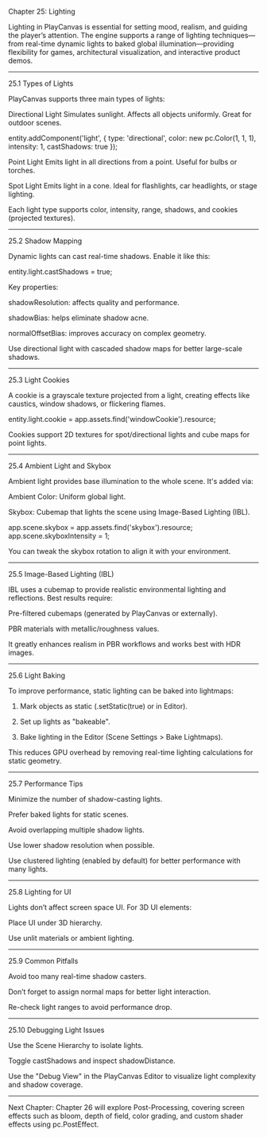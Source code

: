 Chapter 25: Lighting

Lighting in PlayCanvas is essential for setting mood, realism, and guiding the player’s attention. The engine supports a range of lighting techniques—from real-time dynamic lights to baked global illumination—providing flexibility for games, architectural visualization, and interactive product demos.


---

25.1 Types of Lights

PlayCanvas supports three main types of lights:

Directional Light
Simulates sunlight. Affects all objects uniformly. Great for outdoor scenes.

entity.addComponent('light', {
    type: 'directional',
    color: new pc.Color(1, 1, 1),
    intensity: 1,
    castShadows: true
});

Point Light
Emits light in all directions from a point. Useful for bulbs or torches.

Spot Light
Emits light in a cone. Ideal for flashlights, car headlights, or stage lighting.


Each light type supports color, intensity, range, shadows, and cookies (projected textures).


---

25.2 Shadow Mapping

Dynamic lights can cast real-time shadows. Enable it like this:

entity.light.castShadows = true;

Key properties:

shadowResolution: affects quality and performance.

shadowBias: helps eliminate shadow acne.

normalOffsetBias: improves accuracy on complex geometry.


Use directional light with cascaded shadow maps for better large-scale shadows.


---

25.3 Light Cookies

A cookie is a grayscale texture projected from a light, creating effects like caustics, window shadows, or flickering flames.

entity.light.cookie = app.assets.find('windowCookie').resource;

Cookies support 2D textures for spot/directional lights and cube maps for point lights.


---

25.4 Ambient Light and Skybox

Ambient light provides base illumination to the whole scene. It's added via:

Ambient Color: Uniform global light.

Skybox: Cubemap that lights the scene using Image-Based Lighting (IBL).


app.scene.skybox = app.assets.find('skybox').resource;
app.scene.skyboxIntensity = 1;

You can tweak the skybox rotation to align it with your environment.


---

25.5 Image-Based Lighting (IBL)

IBL uses a cubemap to provide realistic environmental lighting and reflections. Best results require:

Pre-filtered cubemaps (generated by PlayCanvas or externally).

PBR materials with metallic/roughness values.


It greatly enhances realism in PBR workflows and works best with HDR images.


---

25.6 Light Baking

To improve performance, static lighting can be baked into lightmaps:

1. Mark objects as static (.setStatic(true) or in Editor).


2. Set up lights as "bakeable".


3. Bake lighting in the Editor (Scene Settings > Bake Lightmaps).



This reduces GPU overhead by removing real-time lighting calculations for static geometry.


---

25.7 Performance Tips

Minimize the number of shadow-casting lights.

Prefer baked lights for static scenes.

Avoid overlapping multiple shadow lights.

Use lower shadow resolution when possible.

Use clustered lighting (enabled by default) for better performance with many lights.



---

25.8 Lighting for UI

Lights don’t affect screen space UI. For 3D UI elements:

Place UI under 3D hierarchy.

Use unlit materials or ambient lighting.



---

25.9 Common Pitfalls

Avoid too many real-time shadow casters.

Don’t forget to assign normal maps for better light interaction.

Re-check light ranges to avoid performance drop.



---

25.10 Debugging Light Issues

Use the Scene Hierarchy to isolate lights.

Toggle castShadows and inspect shadowDistance.

Use the "Debug View" in the PlayCanvas Editor to visualize light complexity and shadow coverage.



---

Next Chapter: Chapter 26 will explore Post-Processing, covering screen effects such as bloom, depth of field, color grading, and custom shader effects using pc.PostEffect.

